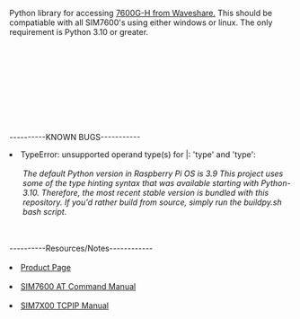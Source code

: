 Python library for accessing [7600G-H from Waveshare.](https://www.waveshare.com/wiki/SIM7600G-H_4G_HAT_(B)) This should
be compatiable with all SIM7600's using either windows or linux. The only requirement is Python 3.10 or greater.
\
\
\
\
\
\
\
\
\
\
\
----------KNOWN BUGS-----------
<li>
  TypeError: unsupported operand type(s) for |: 'type' and 'type':
  <br><br>
  <ul>
    <em>The default Python version in Raspberry Pi OS is 3.9
    This project uses some of the type hinting syntax that was available starting with Python-3.10. Therefore, the most         recent stable version is bundled with this repository.
    If you'd rather build from source, simply run the buildpy.sh bash script.</em>
  </ul>
</li>
<!---<br><br>
<li>
  [ERROR TITLE]
  <br><br>
  <ul>
    <em>[ERROR CONTENT]</em>
  </ul>
</li>--->
<br><br>
----------Resources/Notes------------
<br><br>
<li><a href="https://www.waveshare.com/wiki/SIM7600G-H_4G_HAT_(B)">Product Page</a></li>
<br>
<li><a href="https://www.waveshare.net/w/upload/6/68/SIM7500_SIM7600_Series_AT_Command_Manual_V2.00.pdf">SIM7600 AT Command Manual</a></li>
<br>
<li><a href="https://www.waveshare.com/w/upload/7/79/SIM7X00_Series_TCPIP_Application_Note_V1.00.pdf"> SIM7X00 TCPIP Manual</a></li>
